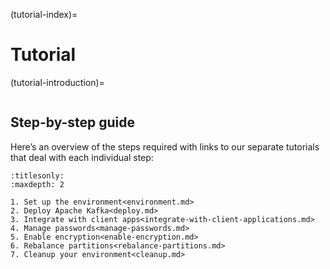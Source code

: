 (tutorial-index)=
# Tutorial

(tutorial-introduction)=
```{include} introduction.inc

```

## Step-by-step guide

Here’s an overview of the steps required with links to our separate tutorials that deal with each individual step:

```{toctree}
:titlesonly:
:maxdepth: 2

1. Set up the environment<environment.md>
2. Deploy Apache Kafka<deploy.md>
3. Integrate with client apps<integrate-with-client-applications.md>
4. Manage passwords<manage-passwords.md>
5. Enable encryption<enable-encryption.md>
6. Rebalance partitions<rebalance-partitions.md>
7. Cleanup your environment<cleanup.md>
```
